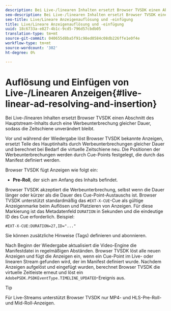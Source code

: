 ```yaml
---
description: Bei Live-/linearen Inhalten ersetzt Browser TVSDK einen Abschnitt des Hauptstream-Inhalts durch eine Werbeunterbrechung gleicher Dauer, sodass die Zeitschiene unverändert bleibt.
seo-description: Bei Live-/linearen Inhalten ersetzt Browser TVSDK einen Abschnitt des Hauptstream-Inhalts durch eine Werbeunterbrechung gleicher Dauer, sodass die Zeitschiene unverändert bleibt.
seo-title: Live/Lineare Anzeigenauflösung und -einfügung
title: Live/Lineare Anzeigenauflösung und -einfügung
uuid: 18c6733a-e827-4b1c-9cd5-796d57cbdb05
translation-type: tm+mt
source-git-commit: 040655d8ba5f91c98ed0584c08db226ffe1e0f4e
workflow-type: tm+mt
source-wordcount: '302'
ht-degree: 0%

---
```



# Auflösung und Einfügen von Live-/Linearen Anzeigen{#live-linear-ad-resolving-and-insertion}

Bei Live-/linearen Inhalten ersetzt Browser TVSDK einen Abschnitt des Hauptstream-Inhalts durch eine Werbeunterbrechung gleicher Dauer, sodass die Zeitschiene unverändert bleibt.

Vor und während der Wiedergabe löst Browser TVSDK bekannte Anzeigen, ersetzt Teile des Hauptinhalts durch Werbeunterbrechungen gleicher Dauer und berechnet bei Bedarf die virtuelle Zeitschiene neu. Die Positionen der Werbeunterbrechungen werden durch Cue-Points festgelegt, die durch das Manifest definiert werden.

Browser TVSDK fügt Anzeigen wie folgt ein:

* **Pre-Roll**, der sich am Anfang des Inhalts befindet.

Browser TVSDK akzeptiert die Werbeunterbrechung, selbst wenn die Dauer länger oder kürzer als die Dauer des Cue-Point-Austauschs ist. Browser TVSDK unterstützt standardmäßig das `#EXT-X-CUE`-Cue als gültige Anzeigenmarke beim Auflösen und Platzieren von Anzeigen. Für diese Markierung ist das Metadatenfeld `DURATION` in Sekunden und die eindeutige ID des Cue erforderlich. Beispiel:

```
#EXT-X-CUE:DURATION=27,ID="..."
```

Sie können zusätzliche Hinweise (Tags) definieren und abonnieren.

Nach Beginn der Wiedergabe aktualisiert die Video-Engine die Manifestdatei in regelmäßigen Abständen. Browser TVSDK löst alle neuen Anzeigen und fügt die Anzeigen ein, wenn ein Cue-Point im Live- oder linearen Stream gefunden wird, der im Manifest definiert wurde. Nachdem Anzeigen aufgelöst und eingefügt wurden, berechnet Browser TVSDK die virtuelle Zeitleiste erneut und löst ein `AdobePSDK.PSDKEventType.TIMELINE_UPDATED`-Ereignis aus.

>[!TIP]
>
>Für Live-Streams unterstützt Browser TVSDK nur MP4- und HLS-Pre-Roll- und Mid-Roll-Anzeigen.

